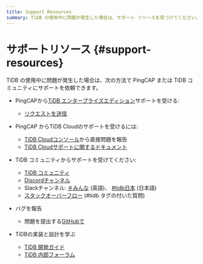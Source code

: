 ```yaml
---
title: Support Resources
summary: TiDB の使用中に問題が発生した場合は、サポート リソースを見つけてください。
---
```


# サポートリソース {#support-resources}

TiDB の使用中に問題が発生した場合は、次の方法で PingCAP または TiDB コミュニティにサポートを依頼できます。

-   PingCAPから[TiDB エンタープライズエディション](https://www.pingcap.com/tidb-enterprise/)サポートを受ける:

    -   [リクエストを送信](https://tidb.support.pingcap.com)

-   PingCAP からTiDB Cloudのサポートを受けるには:

    -   [TiDB Cloudコンソール](https://tidbcloud.com/)から直接問題を報告
    -   [TiDB Cloudサポートに関するドキュメント](https://docs.pingcap.com/tidbcloud/tidb-cloud-support)

-   TiDB コミュニティからサポートを受けてください:

    -   [TiDB コミュニティ](https://ask.pingcap.com/)
    -   [Discordチャンネル](https://discord.gg/DQZ2dy3cuc?utm_source=doc)
    -   Slackチャンネル: [＃みんな](https://slack.tidb.io/invite?team=tidb-community&#x26;channel=everyone&#x26;ref=docs) (英語)、 [#tidb日本](https://slack.tidb.io/invite?team=tidb-community&#x26;channel=tidb-japan&#x26;ref=docs) (日本語)
    -   [スタックオーバーフロー](https://stackoverflow.com/questions/tagged/tidb) (#tidb タグの付いた質問)

-   バグを報告

    -   問題を提出する[GitHubで](https://github.com/pingcap/tidb/issues/new/choose)

-   TiDBの実装と設計を学ぶ

    -   [TiDB 開発ガイド](https://pingcap.github.io/tidb-dev-guide/)
    -   [TiDB 内部フォーラム](https://internals.tidb.io/)
